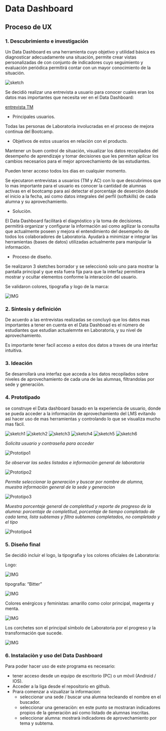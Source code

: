 # **Data Dashboard**

## **Proceso de UX**

### **1. Descubrimiento e investigación**

Un Data Dashboard es una herramienta cuyo objetivo y utilidad básica es diagnosticar adecuadamente una situación, permite crear vistas personalizadas de con conjunto de indicadores cuyo seguimiento y evaluación periódica permitirá contar con un mayor conocimiento de la situación.

![sketch](https://www.geckoboard.com/assets/data-dashboard-in-office.jpg)

Se decidiò realizar una entrevista a usuario para conocer cuales eran los datos mas importantes que necesita ver en el Data Dashboard:

[entrevista TM](https://l.facebook.com/l.php?u=https%3A%2F%2Fwww.youtube.com%2Fwatch%3Fv%3DihvJ8wsalj4%26index%3D14%26list%3DWL%26t%3D0s&h=AT1B5nyqfUp4UcbP3oBc6SJ84vDsy4zDwN-YFYRWPlMVyKbABLR7Tkxp3anbDSvaa8bJcJp6C8Qbp27x8QoPeZzLMBu6MlZlGhxLLw-EmKFRHkML2gQra47_A49TTUBJTuMa)


* Principales usuarios.

Todas las personas de Laboratoria involucradas en el proceso de mejora continua del Bootcamp.

* Objetivos de estos usuarios en relación con el producto.

Mantener un buen control de situación, visualizar los datos recopilados del desempeño de aprendizaje y tomar decisiones que les permitan aplicar los cambios necesarios para el mejor aprovechamiento de las estudiantes.

Pueden tener acceso todos los dias en cualquier momento.

Se ejecutaron entrevistas a usuarios (TM y AC) con lo que descubrimos que lo mas importante para el usuario es conocer la cantidad de alumnas activas en el bootcamp para asì detectar el porcentaje de deserciòn desde el inicio a la fecha, asì como datos integrales del perfil (softskills) de cada alumna y su aprovechamiento.


* Soluciòn.

El Data Dashboard facilitarà el diagnóstico y la toma de decisiones. permitirà organizar y configurar la información asì como agilizar la consulta que actualmente poseen y mejora el entendimiento del desempeño de todos los colaboradores de Laboratoria.
Ayudarà a minimizar e integrar las herramientas (bases de datos) utilizadas actualmente para manipular la información.

* Proceso de diseño.

Se realizaron 3 sketches borrador y se seleccionò solo uno para mostrar la pantalla principal y que esta fuera fija para que la interfaz permitiera mostrar y ocultar elementos conforme la interacciòn del usuario.

Se validaron colores, tipografìa y logo de la marca:

![IMG](http://i65.tinypic.com/13z4j03.png)

### **2. Síntesis y definición**

De acuerdo a las entrevistas realizadas se concluyò que los datos mas importantes a tener en cuenta en el Data Dashboad es el nùmero de estudiantes que estudian actualemnte en Laboratoria, y su nivel de aprovechamiento.
 
Es importante tener facil acceso a estos dos datos a traves de una interfaz intuitiva.

### **3. Ideación**

Se desarrollarà una interfaz que acceda a los datos recopilados sobre niveles de aprovechamiento de cada una de las alumnas, filtrandolas por sede y generaciòn.

### **4. Prototipado**

se construye el Data dashboard basado en la experiencia de usuario, donde se pueda acceder a la informaciòn de aprovechamiento del LMS evitando asì hacer uso de mas herramientas y controlando lo que se visualiza mucho mas fàcil.

![sketch1](https://imageshack.com/a/img921/8002/oxsAgR.jpg)
 ![sketch2](https://imageshack.com/a/img924/8337/9NYSwM.jpg)
 ![sketch3](https://imageshack.com/a/img922/6254/JlcbEP.jpg)
 ![sketch4](https://imageshack.com/a/img924/5736/uEP9m0.jpg)
 ![sketch5](https://imageshack.com/a/img923/2649/vHrfLh.jpg)
 ![sketch6](https://imageshack.com/a/img921/1008/0ORHRE.jpg)

_Solicita usuario y contraseña para acceder_

![Prototipo1](https://imageshack.com/a/img924/1163/QoKhZu.jpg)

_Se observar las sedes listadas e informaciòn general de laboratoria_

![Prototipo2](https://imageshack.com/a/img922/4650/1WmdPt.jpg)

_Permite seleccionar la generaciòn y buscar por nombre de alumna, muestra informaciòn general de la sede y generacion_

![Prototipo3](https://imageshack.com/a/img922/9652/JGFAB8.jpg)

_Muestra porcentaje general de completitud y reporte de progreso de la alumna: porcentaje de completitud, porcentaje de tiempo completado de cada tema, lista subtemas y filtra subtemas completados, no completado y el tipo_

![Prototipo4](https://imageshack.com/a/img921/4885/crSZ1s.jpg)

### **5. Diseño final**

Se decidiò incluir el logo, la tipografìa y los colores oficiales de Laboratoria:

Logo:

![IMG](http://i63.tinypic.com/16m6ib.png)

tipografìa: “Bitter”

![IMG](http://i66.tinypic.com/2qs8f82.png)

Colores enérgicos y feministas: amarillo como color principal, magenta y menta.

![IMG](http://i63.tinypic.com/m9aszc.png)

Los corchetes son el principal símbolo de Laboratoria por el progreso y la transformación que sucede.

![IMG](http://i68.tinypic.com/2evwxm0.png)

### **6. Instalaciòn y uso del Data Dashboard**

Para poder hacer uso de este programa es necesario:

* tener acceso desde un equipo de escritorio (PC) o un mòvil (Android / IOS).
* Acceder a la liga desde el repositorio en github.
* Prara comenzar a vizualizar la informacion:
    * seleccionar una sede / buscar una alumna tecleando el nombre en el buscador.
    * seleccionar una generaciòn: en este punto se mostraran indicadores propios de la generaciòn asì como listado de alumnas inscritas.
    * seleccionar alumna: mostrarà indicadores de aprovechamiento por tema y subtema.

